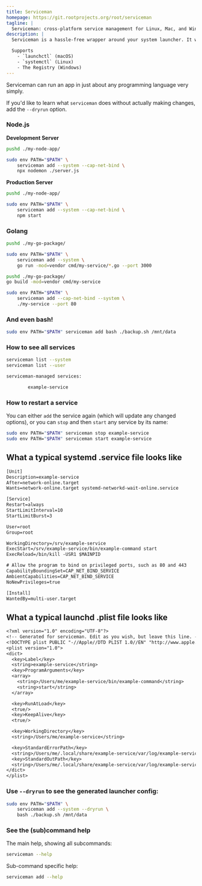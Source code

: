 ```yaml
---
title: Serviceman
homepage: https://git.rootprojects.org/root/serviceman
tagline: |
  Serviceman: cross-platform service management for Linux, Mac, and Windows.
description: |
  Serviceman is a hassle-free wrapper around your system launcher. It works with the default system launcher to make it easy to start _user_- and _system_-level services, such as webservers, backup scripts, network and system tools, etc.

  Supports
    - `launchctl` (macOS)
    - `systemctl` (Linux)
    - The Registry (Windows)
---
```


Serviceman can run an app in just about any programming language very simply.

If you'd like to learn what `serviceman` does without actually making changes,
add the `--dryrun` option.

### Node.js

**Development Server**

```bash
pushd ./my-node-app/

sudo env PATH="$PATH" \
    serviceman add --system --cap-net-bind \
    npx nodemon ./server.js
```

**Production Server**

```bash
pushd ./my-node-app/

sudo env PATH="$PATH" \
    serviceman add --system --cap-net-bind \
    npm start
```

### Golang

```bash
pushd ./my-go-package/

sudo env PATH="$PATH" \
    serviceman add --system \
    go run -mod=vendor cmd/my-service/*.go --port 3000
```

```bash
pushd ./my-go-package/
go build -mod=vendor cmd/my-service

sudo env PATH="$PATH" \
    serviceman add --cap-net-bind --system \
    ./my-service --port 80
```

### And even bash!

```bash
sudo env PATH="$PATH" serviceman add bash ./backup.sh /mnt/data
```

### How to see all services

```bash
serviceman list --system
serviceman list --user
```

```txt
serviceman-managed services:

        example-service
```

### How to restart a service

You can either `add` the service again (which will update any changed options),
or you can `stop` and then `start` any service by its name:

```bash
sudo env PATH="$PATH" serviceman stop example-service
sudo env PATH="$PATH" serviceman start example-service
```

## What a typical systemd .service file looks like

```txt
[Unit]
Description=example-service
After=network-online.target
Wants=network-online.target systemd-networkd-wait-online.service

[Service]
Restart=always
StartLimitInterval=10
StartLimitBurst=3

User=root
Group=root

WorkingDirectory=/srv/example-service
ExecStart=/srv/example-service/bin/example-command start
ExecReload=/bin/kill -USR1 $MAINPID

# Allow the program to bind on privileged ports, such as 80 and 443
CapabilityBoundingSet=CAP_NET_BIND_SERVICE
AmbientCapabilities=CAP_NET_BIND_SERVICE
NoNewPrivileges=true

[Install]
WantedBy=multi-user.target
```

## What a typical launchd .plist file looks like

```txt
<?xml version="1.0" encoding="UTF-8"?>
<!-- Generated for serviceman. Edit as you wish, but leave this line. -->
<!DOCTYPE plist PUBLIC "-//Apple//DTD PLIST 1.0//EN" "http://www.apple.com/DTDs/PropertyList-1.0.dtd">
<plist version="1.0">
<dict>
  <key>Label</key>
  <string>example-service</string>
  <key>ProgramArguments</key>
  <array>
    <string>/Users/me/example-service/bin/example-command</string>
    <string>start</string>
  </array>

  <key>RunAtLoad</key>
  <true/>
  <key>KeepAlive</key>
  <true/>

  <key>WorkingDirectory</key>
  <string>/Users/me/example-service</string>

  <key>StandardErrorPath</key>
  <string>/Users/me/.local/share/example-service/var/log/example-service.log</string>
  <key>StandardOutPath</key>
  <string>/Users/me/.local/share/example-service/var/log/example-service.log</string>
</dict>
</plist>
```

### Use `--dryrun` to see the generated launcher config:

```bash
sudo env PATH="$PATH" \
    serviceman add --system --dryrun \
    bash ./backup.sh /mnt/data
```

### See the (sub)command help

The main help, showing all subcommands:

```bash
serviceman --help
```

Sub-command specific help:

```bash
serviceman add --help
```
